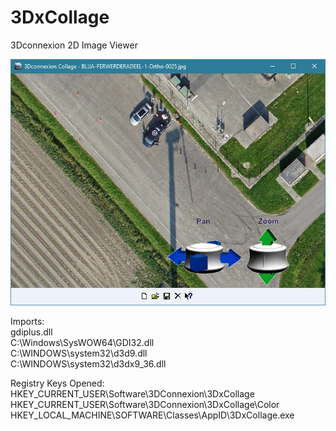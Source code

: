 # 3DxCollage
3Dconnexion 2D Image Viewer

![Screenshot](https://github.com/ErwinMeulman/3DxCollage/blob/main/3DxCollage.jpg)

Imports:\
gdiplus.dll\
C:\Windows\SysWOW64\GDI32.dll\
C:\WINDOWS\system32\d3d9.dll\
C:\WINDOWS\system32\d3dx9_36.dll

Registry Keys Opened:\
HKEY_CURRENT_USER\Software\3DConnexion\3DxCollage\
HKEY_CURRENT_USER\Software\3DConnexion\3DxCollage\Color\
HKEY_LOCAL_MACHINE\SOFTWARE\Classes\AppID\3DxCollage.exe

